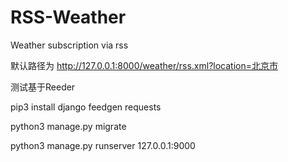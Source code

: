 # RSS-Weather
Weather subscription via rss

默认路径为
http://127.0.0.1:8000/weather/rss.xml?location=北京市

测试基于Reeder

pip3 install django feedgen requests

python3 manage.py migrate

python3 manage.py runserver 127.0.0.1:9000